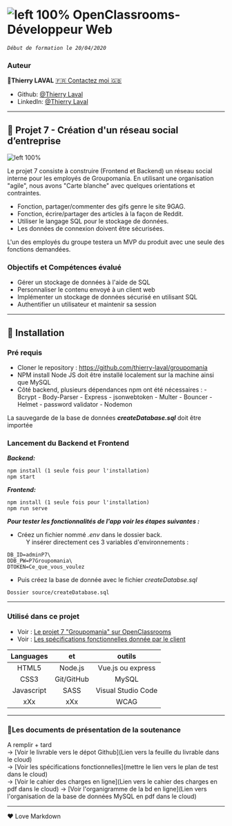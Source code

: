 # ![left 100%](https://github.com/thierry-laval/archives/blob/master/images/Logo_OpenClassrooms.png?raw=true) OpenClassrooms-Développeur Web

_`Début de formation le 20/04/2020`_

### Auteur

👤**Thierry LAVAL** [🇫🇷 Contactez moi 🇬🇧](<thierrylaval@gmx.com>)

* Github: [@Thierry Laval](https://github.com/thierry-laval)
* LinkedIn: [@Thierry Laval](https://www.linkedin.com/in/thierry-laval)
***

## 📎 Projet 7 - Création d'un réseau social d’entreprise
![left 100%](https://github.com/thierry-laval/archives/blob/master/images/logo-groupomania-red.png?raw=true)

Le projet 7 consiste à construire  (Frontend et Backend) un réseau social interne pour les employés de Groupomania. En utilisant une organisation "agile", nous avons "Carte blanche" avec quelques orientations et contraintes.<br>

   - Fonction, partager/commenter des gifs genre le site 9GAG.<br>
   - Fonction, écrire/partager des articles à la façon de Reddit.<br>
   - Utiliser le langage SQL pour le stockage de données.<br>
   - Les données de connexion doivent être sécurisées.<br>

L'un des employés du groupe testera un MVP du produit avec une seule des fonctions demandées.

### Objectifs et Compétences évalué

* Gérer un stockage de données à l'aide de SQL
* Personnaliser le contenu envoyé à un client web
* Implémenter un stockage de données sécurisé en utilisant SQL
* Authentifier un utilisateur et maintenir sa session

***

## 🔨 Installation ##

### Pré requis

* Cloner le repository : <https://github.com/thierry-laval/groupomania>
* NPM install Node JS doit être installé localement sur la machine ainsi que MySQL
* Côté backend, plusieurs dépendances npm ont été nécessaires : - Bcrypt - Body-Parser - Express - jsonwebtoken - Multer - Bouncer - Helmet - password validator - Nodemon

La sauvegarde de la base de données ***createDatabase.sql*** doit être importée

### Lancement du Backend et Frontend

***Backend:***
```
npm install (1 seule fois pour l'installation)
npm start
```

***Frontend:***
```
npm install (1 seule fois pour l'installation)
npm run serve
```

***Pour tester les fonctionnalités de l'app voir les étapes suivantes :***

* Créez un fichier nommé *.env* dans le dossier back.<br>
&nbsp;&nbsp;&nbsp;&nbsp;&nbsp;Y insérer directement ces 3 variables d'environnements :
```
DB_ID=adminP7\
DDB_PW=P7Groupomania\
DTOKEN=Ce_que_vous_voulez
```
- Puis créez la base de donnée avec le fichier *createDatabse.sql*
```
Dossier source/createDatabase.sql
```
***

### Utilisé dans ce projet

* Voir : [Le projet 7 "Groupomania" sur OpenClassrooms](https://openclassrooms.com/fr/paths/185/projects/677/assignment "Cliquez pour voir le projet")
* Voir : [Les spécifications fonctionnelles donnée par le client](documents/spécifications_fonctionnelles.pdf)

| Languages       | et             | outils                 |
| :-------------: |:-------------: | :-----:                |
| HTML5           | Node.js        | Vue.js ou express      |
| CSS3            | Git/GitHub     | MySQL                  |
| Javascript      | SASS           | Visual Studio Code     |
|       xXx       |       xXx      |       WCAG             |

***

### 🚦Les documents de présentation de la soutenance

A remplir + tard<br>
→ [Voir le livrable vers le dépot Github](Lien vers la feuille du livrable dans le cloud)\
→ [Voir les spécifications fonctionnelles](mettre le lien vers le plan de test dans le cloud)\
→ [Voir le cahier des charges en ligne](Lien vers le cahier des charges en pdf dans le cloud)
→ [Voir l'organigramme de la bd en ligne](Lien vers l'organisation de la base de données MySQL en pdf dans le cloud)

***
<p>&hearts; Love Markdown<p>
